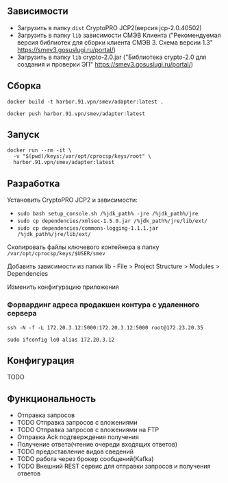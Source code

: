 ## Зависимости

- Загрузить в папку `dist` CryptoPRO JCP2(версия jcp-2.0.40502)
- Загрузить в папку `lib` зависимости СМЭВ Клиента ("Рекомендуемая версия библиотек для сборки клиента СМЭВ 3. Схема версии 1.3" https://smev3.gosuslugi.ru/portal/)
- Загрузить в папку `lib` crypto-2.0.jar ("Библиотека crypto-2.0 для создания и проверки ЭП" https://smev3.gosuslugi.ru/portal/)

## Сборка

`docker build -t harbor.91.vpn/smev/adapter:latest .`

`docker push harbor.91.vpn/smev/adapter:latest`

## Запуск

```
docker run --rm -it \
  -v "$(pwd)/keys:/var/opt/cprocsp/keys/root" \
  harbor.91.vpn/smev/adapter:latest
```

## Разработка

Установить CryptoPRO JCP2 и зависимости:
- `sudo bash setup_console.sh /%jdk_path% -jre /%jdk_path%/jre`
- `sudo cp dependencies/xmlsec-1.5.0.jar /%jdk_path%/jre/lib/ext/`
- `sudo cp dependencies/commons-logging-1.1.1.jar /%jdk_path%/jre/lib/ext/`

Скопировать файлы ключевого контейнера в папку `/var/opt/cprocsp/keys/$USER/smev`

Добавить зависимости из папки lib - File > Project Structure > Modules > Dependencies

Изменить конфигурацию приложения

### Форвардинг адреса продакшен контура с удаленного сервера

`ssh -N -f -L 172.20.3.12:5000:172.20.3.12:5000 root@172.23.20.35`

`sudo ifconfig lo0 alias 172.20.3.12`

## Конфигурация

TODO

## Функциональность
- Отправка запросов
- TODO Отправка запросов с вложениями
- TODO Отправка запросов с вложениями на FTP
- Отправка Ack подтверждения получения
- Получение ответа(чтение очереди входящих ответов)
- TODO предоставление видов сведений
- TODO работа через брокер сообщений(Kafka)
- TODO Внешний REST сервис для отправки запросов и получения ответов